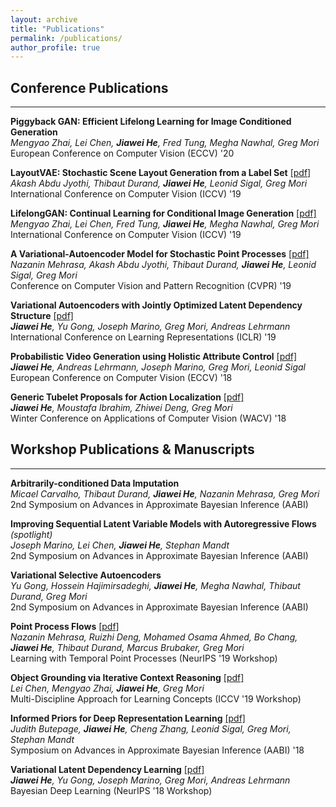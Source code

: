 ```yaml
---
layout: archive
title: "Publications"
permalink: /publications/
author_profile: true
---
```

## Conference Publications
___
**Piggyback GAN: Efficient Lifelong Learning for Image Conditioned Generation**   
*Mengyao Zhai, Lei Chen, __Jiawei He__,  Fred Tung, Megha Nawhal, Greg Mori*   
European Conference on Computer Vision (ECCV) '20

**LayoutVAE: Stochastic Scene Layout Generation from a Label Set** [[pdf]](https://arxiv.org/pdf/1907.10719.pdf)   
*Akash Abdu Jyothi, Thibaut Durand, __Jiawei He__,  Leonid Sigal, Greg Mori*   
International Conference on Computer Vision (ICCV) '19 


**LifelongGAN: Continual Learning for Conditional Image Generation** [[pdf]](https://arxiv.org/pdf/1907.10107)  
*Mengyao Zhai, Lei Chen, Fred Tung, __Jiawei He__,  Megha Nawhal, Greg Mori*  
International Conference on Computer Vision (ICCV) '19 


**A Variational-Autoencoder Model for Stochastic Point Processes** [[pdf]](http://openaccess.thecvf.com/content_CVPR_2019/papers/Mehrasa_A_Variational_Auto-Encoder_Model_for_Stochastic_Point_Processes_CVPR_2019_paper.pdf)   
*Nazanin Mehrasa, Akash Abdu Jyothi, Thibaut Durand, __Jiawei He__,  Leonid Sigal, Greg Mori*  
Conference on Computer Vision and Pattern Recognition (CVPR) '19 


**Variational Autoencoders with Jointly Optimized Latent Dependency Structure** [[pdf]](../files/papers/2019/variational_latent_dependency_learning/iclr_2019_paper.pdf)  
*__Jiawei He__, Yu Gong, Joseph Marino, Greg Mori, Andreas Lehrmann*  
International Conference on Learning Representations (ICLR) '19 


**Probabilistic Video Generation using Holistic Attribute Control** [[pdf]](http://openaccess.thecvf.com/content_ECCV_2018/papers/Jiawei_He_Probabilistic_Video_Generation_ECCV_2018_paper.pdf)     
*__Jiawei He__, Andreas Lehrmann, Joseph Marino, Greg Mori, Leonid Sigal*  
European Conference on Computer Vision (ECCV) '18  


**Generic Tubelet Proposals for Action Localization** [[pdf]](https://arxiv.org/pdf/1705.10861)  
*__Jiawei He__, Moustafa Ibrahim, Zhiwei Deng, Greg Mori*   
Winter Conference on Applications of Computer Vision (WACV) '18


## Workshop Publications & Manuscripts
___

**Arbitrarily-conditioned Data Imputation**  
*Micael Carvalho, Thibaut Durand,  __Jiawei He__, Nazanin Mehrasa, Greg Mori*  
2nd Symposium on Advances in Approximate Bayesian Inference (AABI)

**Improving Sequential Latent Variable Models with Autoregressive Flows**  *(spotlight)*  
*Joseph Marino, Lei Chen, __Jiawei He__, Stephan Mandt*  
2nd Symposium on Advances in Approximate Bayesian Inference (AABI)

**Variational Selective Autoencoders**  
*Yu Gong, Hossein Hajimirsadeghi, __Jiawei He__, Megha Nawhal, Thibaut Durand, Greg Mori*  
2nd Symposium on Advances in Approximate Bayesian Inference (AABI)

**Point Process Flows** [[pdf]](https://arxiv.org/pdf/1910.08281.pdf)  
*Nazanin Mehrasa, Ruizhi Deng, Mohamed Osama Ahmed, Bo Chang,  __Jiawei He__, Thibaut Durand, Marcus Brubaker, Greg Mori*  
Learning with Temporal Point Processes (NeurIPS '19 Workshop)

**Object Grounding via Iterative Context Reasoning** [[pdf]](http://openaccess.thecvf.com/content_ICCVW_2019/papers/MDALC/Chen_Object_Grounding_via_Iterative_Context_Reasoning_ICCVW_2019_paper.pdf)    
*Lei Chen, Mengyao Zhai, __Jiawei He__, Greg Mori*  
Multi-Discipline Approach for Learning Concepts (ICCV '19 Workshop)

**Informed Priors for Deep Representation Learning** [[pdf]](http://approximateinference.org/2018/accepted/ButepageEtAl2018.pdf)  
*Judith Butepage, __Jiawei He__, Cheng Zhang, Leonid Sigal, Greg Mori, Stephan Mandt*   
Symposium on Advances in Approximate Bayesian Inference (AABI) '18 

**Variational Latent Dependency Learning** [[pdf]](../files/papers/2019/variational_latent_dependency_learning/variational_latent_dependency_learning_workshop.pdf)   
*__Jiawei He__, Yu Gong, Joseph Marino, Greg Mori, Andreas Lehrmann*  
Bayesian Deep Learning (NeurIPS '18 Workshop)



